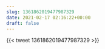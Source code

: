 ```yaml
---
slug: 1361862019477987329
date: 2021-02-17 02:16:22+00:00
draft: false
---
```


{{< tweet 1361862019477987329 >}}
